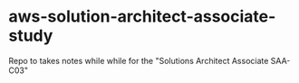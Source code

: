 # aws-solution-architect-associate-study
Repo to takes notes while while for the "Solutions Architect Associate SAA-C03"
